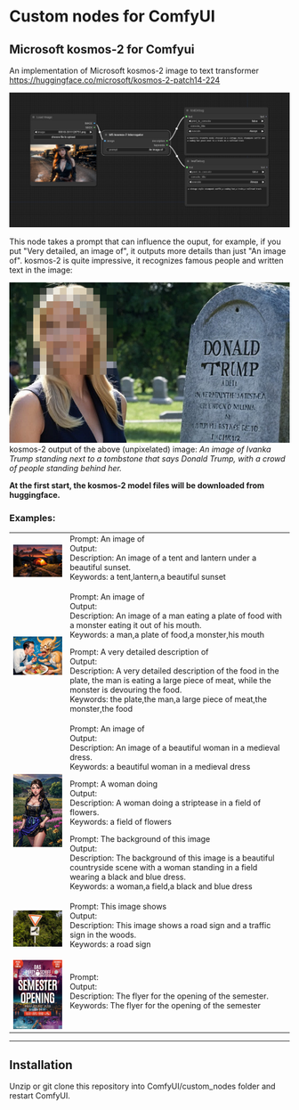 # Custom nodes for ComfyUI

## Microsoft kosmos-2 for Comfyui

An implementation of Microsoft kosmos-2 image to text transformer \
https://huggingface.co/microsoft/kosmos-2-patch14-224

![](img/ComfyUI_00001_.png)

This node takes a prompt that can influence the ouput, for example, if you put "Very detailed, an image of", it outputs more details than just "An image of". kosmos-2 is quite impressive, it recognizes famous people and written text in the image:

![](img/ComfyUI_00132.jpg)
kosmos-2 output of the above (unpixelated) image: _An image of Ivanka Trump standing next to a tombstone that says Donald Trump, with a crowd of people standing behind her._

**At the first start, the kosmos-2 model files will be downloaded from huggingface.**

### Examples:

<table>
    <tr>
        <td><img src="img/00049-2467344372.jpg" width="250"></td>
        <td>
            Prompt: An image of<br>
            Output:<br>
            Description: An image of a tent and lantern under a beautiful sunset.<br>
            Keywords: a tent,lantern,a beautiful sunset<p>
        </td>
    </tr>
    <tr>
        <td><img src="img/2023-12-05_18-14-17_8435.jpg" width="250"></td>
        <td>
            Prompt: An image of<br>
            Output:<br>
            Description: An image of a man eating a plate of food with a monster eating it out of his mouth.<br>
            Keywords: a man,a plate of food,a monster,his mouth
            <p>
            Prompt: A very detailed description of<br>
            Output:<br>
            Description: A very detailed description of the food in the plate, the man is eating a large piece of meat, while the monster is devouring the food.<br>
            Keywords: the plate,the man,a large piece of meat,the monster,the food<p>
        </td>
    </tr>
    <tr>
        <td><img src="img/2023-12-26-191725_546.jpg" width="250"></td>
        <td>
            Prompt: An image of<br>
            Output:<br>
            Description: An image of a beautiful woman in a medieval dress.<br>
            Keywords: a beautiful woman in a medieval dress
            <p>
            Prompt: A woman doing<br>
            Output:<br>
            Description: A woman doing a striptease in a field of flowers.<br>
            Keywords: a field of flowers
            <p>
            Prompt: The background of this image<br>
            Output:<br>
            Description: The background of this image is a beautiful countryside scene with a woman standing in a field wearing a black and blue dress.<br>
            Keywords: a woman,a field,a black and blue dress
        </td>
    </tr>
    <tr>
        <td><img src="img/road-sign-3425675009.jpg" width="250"></td>
        <td>
            Prompt: This image shows<br>
            Output:<br>
            Description: This image shows a road sign and a traffic sign in the woods.<br>
            Keywords: a road sign<p>
        </td>
    </tr>
    <tr>
        <td><img src="img/35_727584-2581741032.jpg" width="250"></td>
        <td>
            Prompt:<br>
            Output:<br>
            Description: The flyer for the opening of the semester.<br>
            Keywords: The flyer for the opening of the semester<p>
        </td>
    </tr>
</table>

<hr>

<h2>Installation</h2>

Unzip or git clone this repository into ComfyUI/custom_nodes folder and restart ComfyUI.
